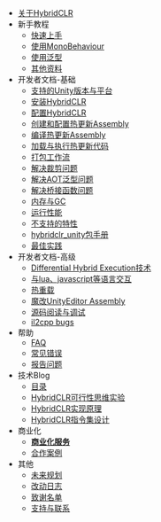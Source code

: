 <!-- docs/_sidebar.md -->

* [关于HybridCLR](README.md)
* 新手教程
  * [快速上手](/beginner/quickstart.md)
  * [使用MonoBehaviour](/beginner/monobehaviour.md)
  * [使用泛型](/beginner/aotgeneric.md)
  * [其他资料](/beginner/otherhelp.md)
* 开发者文档-基础
  * [支持的Unity版本与平台](basic/supportedplatformanduniyversion.md)
  * [安装HybridCLR](basic/install.md)
  * [配置HybridCLR](basic/projectsettings.md)
  * [创建和配置热更新Assembly](basic/hotupdateassemblysetting.md)
  * [编译热更新Assembly](basic/compileassembly.md)
  * [加载与执行热更新代码](basic/load_assembly.md)
  * [打包工作流](basic/buildpipeline.md)
  * [解决裁剪问题](basic/codestriping.md)
  * [解决AOT泛型问题](basic/aotgeneric.md)
  * [解决桥接函数问题](basic/methodbridge.md)
  * [内存与GC](basic/memory.md)
  * [运行性能](basic/performance.md)
  * [不支持的特性](basic/notsupportedfeatures.md)
  * [hybridclr_unity包手册](basic/com.focus-creative-games.hybridclr_unity.md)
  * [最佳实践](basic/bestpractice.md)
* 开发者文档-高级
  * [Differential Hybrid Execution技术](advanced/differentialhybridexecution.md)
  * [与lua、javascript等语言交互](advanced/workwithscriptlanguage.md)
  * [热重载](advanced/hotreloadassembly.md)
  * [魔改UnityEditor Assembly](advanced/modifyunitydll.md)
  * [源码阅读与调试](advanced/sourceinspect.md)
  * [il2cpp bugs](advanced/il2cppbugs.md)
* 帮助
  * [FAQ](help/faq.md)
  * [常见错误](help/commonerrors.md)
  * [报告问题](help/issue.md)
* 技术Blog
  * [目录](blog/catelog.md)
  * [HybridCLR可行性思维实验](blog/mindexperiment.md)
  * [HybridCLR实现原理](blog/principle.md)
  * [HybridCLR指令集设计](blog/instructions.md)
* 商业化
  * [**商业化服务**](other/business.md)
  * [合作案例](other/business_partner.md)
* 其他
  * [未来规划](other/roadmap.md)
  * [改动日志](other/changelog.md)
  * [致谢名单](other/donate.md)
  * [支持与联系](other/contactme.md)